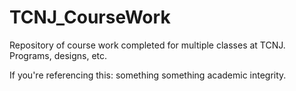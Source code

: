 # TCNJ_CourseWork
Repository of course work completed for multiple classes at TCNJ. Programs, designs, etc.

If you're referencing this: something something academic integrity. 
